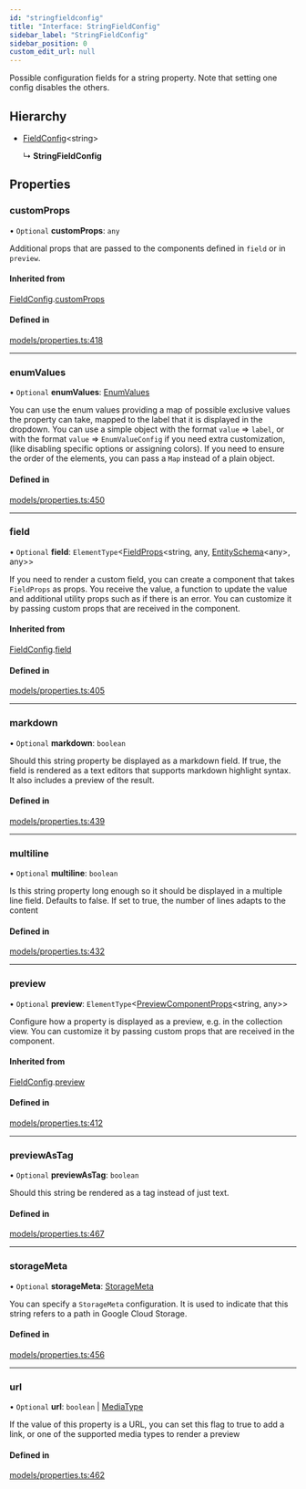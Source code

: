 ```yaml
---
id: "stringfieldconfig"
title: "Interface: StringFieldConfig"
sidebar_label: "StringFieldConfig"
sidebar_position: 0
custom_edit_url: null
---
```


Possible configuration fields for a string property. Note that setting one
config disables the others.

## Hierarchy

- [FieldConfig](fieldconfig.md)<string\>

  ↳ **StringFieldConfig**

## Properties

### customProps

• `Optional` **customProps**: `any`

Additional props that are passed to the components defined in `field`
or in `preview`.

#### Inherited from

[FieldConfig](fieldconfig.md).[customProps](fieldconfig.md#customprops)

#### Defined in

[models/properties.ts:418](https://github.com/Camberi/firecms/blob/b1328ad/src/models/properties.ts#L418)

___

### enumValues

• `Optional` **enumValues**: [EnumValues](../types/enumvalues.md)

You can use the enum values providing a map of possible
exclusive values the property can take, mapped to the label that it is
displayed in the dropdown. You can use a simple object with the format
`value` => `label`, or with the format `value` => `EnumValueConfig` if you
need extra customization, (like disabling specific options or assigning
colors). If you need to ensure the order of the elements, you can pass
a `Map` instead of a plain object.

#### Defined in

[models/properties.ts:450](https://github.com/Camberi/firecms/blob/b1328ad/src/models/properties.ts#L450)

___

### field

• `Optional` **field**: `ElementType`<[FieldProps](fieldprops.md)<string, any, [EntitySchema](entityschema.md)<any\>, any\>\>

If you need to render a custom field, you can create a component that
takes `FieldProps` as props. You receive the value, a function to
update the value and additional utility props such as if there is an error.
You can customize it by passing custom props that are received
in the component.

#### Inherited from

[FieldConfig](fieldconfig.md).[field](fieldconfig.md#field)

#### Defined in

[models/properties.ts:405](https://github.com/Camberi/firecms/blob/b1328ad/src/models/properties.ts#L405)

___

### markdown

• `Optional` **markdown**: `boolean`

Should this string property be displayed as a markdown field. If true,
the field is rendered as a text editors that supports markdown highlight
syntax. It also includes a preview of the result.

#### Defined in

[models/properties.ts:439](https://github.com/Camberi/firecms/blob/b1328ad/src/models/properties.ts#L439)

___

### multiline

• `Optional` **multiline**: `boolean`

Is this string property long enough so it should be displayed in
a multiple line field. Defaults to false. If set to true,
the number of lines adapts to the content

#### Defined in

[models/properties.ts:432](https://github.com/Camberi/firecms/blob/b1328ad/src/models/properties.ts#L432)

___

### preview

• `Optional` **preview**: `ElementType`<[PreviewComponentProps](previewcomponentprops.md)<string, any\>\>

Configure how a property is displayed as a preview, e.g. in the collection
view. You can customize it by passing custom props that are received
in the component.

#### Inherited from

[FieldConfig](fieldconfig.md).[preview](fieldconfig.md#preview)

#### Defined in

[models/properties.ts:412](https://github.com/Camberi/firecms/blob/b1328ad/src/models/properties.ts#L412)

___

### previewAsTag

• `Optional` **previewAsTag**: `boolean`

Should this string be rendered as a tag instead of just text.

#### Defined in

[models/properties.ts:467](https://github.com/Camberi/firecms/blob/b1328ad/src/models/properties.ts#L467)

___

### storageMeta

• `Optional` **storageMeta**: [StorageMeta](storagemeta.md)

You can specify a `StorageMeta` configuration. It is used to
indicate that this string refers to a path in Google Cloud Storage.

#### Defined in

[models/properties.ts:456](https://github.com/Camberi/firecms/blob/b1328ad/src/models/properties.ts#L456)

___

### url

• `Optional` **url**: `boolean` \| [MediaType](../types/mediatype.md)

If the value of this property is a URL, you can set this flag to true
to add a link, or one of the supported media types to render a preview

#### Defined in

[models/properties.ts:462](https://github.com/Camberi/firecms/blob/b1328ad/src/models/properties.ts#L462)
